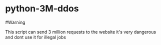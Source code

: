 # python-3M-ddos

#Warning

This script can send 3 million requests to the website
it's very dangerous and dont use it for illegal jobs
